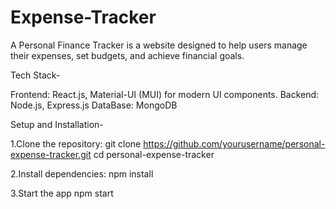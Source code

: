 # Expense-Tracker

A Personal Finance Tracker is a website designed to help users manage their expenses, set budgets, and achieve financial goals.

Tech Stack-

Frontend: React.js, Material-UI (MUI) for modern UI components.
Backend: Node.js, Express.js
DataBase: MongoDB

Setup and Installation-

1.Clone the repository:
  git clone https://github.com/yourusername/personal-expense-tracker.git
  cd personal-expense-tracker

2.Install dependencies:
  npm install

3.Start the app
  npm start

